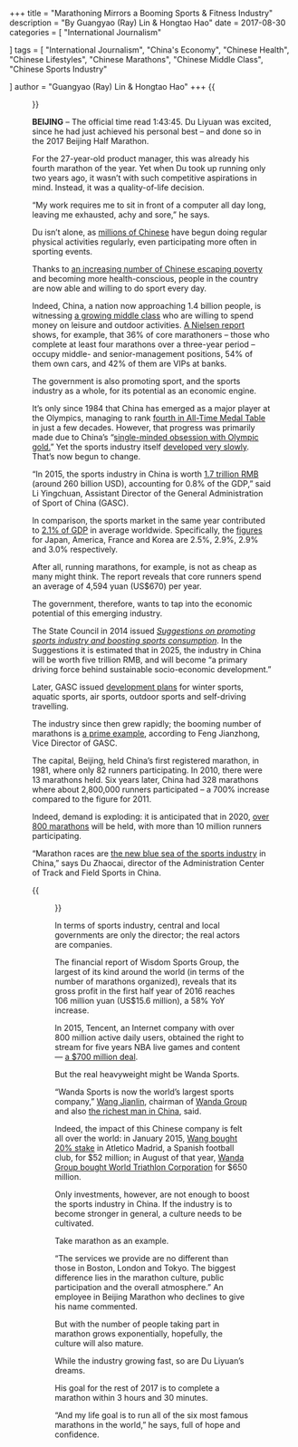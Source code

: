+++
title = "Marathoning Mirrors a Booming Sports & Fitness Industry"
description = "By Guangyao (Ray) Lin & Hongtao Hao"
date = 2017-08-30
categories = [
"International Journalism"

]
tags = [
    "International Journalism",
    "China's Economy",
    "Chinese Health",
    "Chinese Lifestyles",
    "Chinese Marathons",
    "Chinese Middle Class",
    "Chinese Sports Industry"

]
author = "Guangyao (Ray) Lin & Hongtao Hao"
+++
{{<figure src="/images/post/liyuan-du.png" title="Marathoning hobbyist Du Liyuan nears the finish-line" caption="Courtesy: Du Liyuan">}}


**BEIJING** – The official time read 1:43:45. Du Liyuan was excited, since he had just achieved his personal best – and done so in the 2017 Beijing Half Marathon.

For the 27-year-old product manager, this was already his fourth marathon of the year. Yet when Du took up running only two years ago, it wasn’t with such competitive aspirations in mind. Instead, it was a quality-of-life decision.

“My work requires me to sit in front of a computer all day long, leaving me exhausted, achy and sore,” he says.

Du isn’t alone, as [millions of Chinese](http://usa.chinadaily.com.cn/epaper/2015-12/31/content_22885583.htm) have begun doing regular physical activities regularly, even participating more often in sporting events.

Thanks to [an increasing number of Chinese escaping poverty](https://www.project-syndicate.org/commentary/china-end-rural-poverty-by-2020-by-hannah-ryder-1-2017-03) and becoming more health-conscious, people in the country are now able and willing to do sport every day.

Indeed, China, a nation now approaching 1.4 billion people, is witnessing [a growing middle class](https://www.businessinsider.com/chinas-middle-class-is-exploding-2016-8) who are willing to spend money on leisure and outdoor activities. [A Nielsen report](https://www.nielsen.com/cn/en/insights/article/2016/business-opportunity-looms-as-marathon-mania-sweeps-across-china/) shows, for example, that 36% of core marathoners – those who complete at least four marathons over a three-year period – occupy middle- and senior-management positions, 54% of them own cars, and 42% of them are VIPs at banks.

The government is also promoting sport, and the sports industry as a whole, for its potential as an economic engine.

It’s only since 1984 that China has emerged as a major player at the Olympics, managing to rank [fourth in All-Time Medal Table](https://en.wikipedia.org/wiki/Summer_Olympic_Games) in just a few decades. However, that progress was primarily made due to China’s “[single-minded obsession with Olympic gold.](https://www.washingtonpost.com/news/worldviews/wp/2016/08/17/embarrassing-flops-or-true-olympians-is-china-moving-beyond-its-gold-obsession/)” Yet the sports industry itself [developed very slowly](http://www.globaltimes.cn/content/602958.shtml). That’s now begun to change.

“In 2015, the sports industry in China is worth [1.7 trillion RMB](https://www.sohu.com/a/122825597_115239) (around 260 billion USD), accounting for 0.8% of the GDP,” said Li Yingchuan, Assistant Director of the General Administration of Sport of China (GASC).

In comparison, the sports market in the same year contributed to [2.1% of GDP](http://www.chyxx.com/industry/201606/424757.html) in average worldwide. Specifically, the [figures](http://www.askci.com/news/chanye/20160909/11055960949.shtml) for Japan, America, France and Korea are 2.5%, 2.9%, 2.9% and 3.0% respectively.

After all, running marathons, for example, is not as cheap as many might think. The report reveals that core runners spend an average of 4,594 yuan (US$670) per year.

The government, therefore, wants to tap into the economic potential of this emerging industry.

The State Council in 2014 issued [*Suggestions on promoting sports industry and boosting sports consumption*](http://www.gov.cn/zhengce/content/2014-10/20/content_9152.htm). In the Suggestions it is estimated that in 2025, the industry in China will be worth five trillion RMB, and will become “a primary driving force behind sustainable socio-economic development.”

Later, GASC issued [development plans](https://www.sohu.com/a/121159090_503577) for winter sports, aquatic sports, air sports, outdoor sports and self-driving travelling.

The industry since then grew rapidly; the booming number of marathons is [a prime example](http://sports.sina.com.cn/others/others/2015-12-09/doc-ifxmihae9318678.shtml), according to Feng Jianzhong, Vice Director of GASC.

The capital, Beijing, held China’s first registered marathon, in 1981, where only 82 runners participating. In 2010, there were 13 marathons held. Six years later, China had 328 marathons where about 2,800,000 runners participated – a 700% increase compared to the figure for 2011.

Indeed, demand is exploding: it is anticipated that in 2020, [over 800 marathons](http://news.163.com/17/0429/18/CJ77CN2D00018AOQ.html) will be held, with more than 10 million runners participating.

“Marathon races are [the new blue sea of the sports industry](https://sports.qq.com/a/20170103/036030.htm) in China,” says Du Zhaocai, director of the Administration Center of Track and Field Sports in China.

{{<figure src="/images/post/marathons-number.png" title="Growing number of marathons in China" caption="Data drawn from anhuinews.com, sohu.com, and other sources; Graphic by Hongtao Hao">}}

In terms of sports industry, central and local governments are only the director; the real actors are companies.

The financial report of Wisdom Sports Group, the largest of its kind around the world (in terms of the number of marathons organized), reveals that its gross profit in the first half year of 2016 reaches 106 million yuan (US$15.6 million), a 58% YoY increase.

In 2015, Tencent, an Internet company with over 800 million active daily users, obtained the right to stream for five years NBA live games and content — [a $700 million deal](https://awfulannouncing.com/2015/nba-set-earn-700-million-chinese-streaming-deal-tencent.html).

But the real heavyweight might be Wanda Sports.

“Wanda Sports is now the world’s largest sports company,” [Wang Jianlin](https://en.wikipedia.org/wiki/Wang_Jianlin), chairman of [Wanda Group](https://en.wikipedia.org/wiki/Wanda_Group) and also [the richest man in China](http://www.china.org.cn/top10/2017-03/14/content_40455443_10.htm), said.

Indeed, the impact of this Chinese company is felt all over the world: in January 2015, [Wang bought 20% stake](https://www.bbc.com/news/business-30910664) in Atletico Madrid, a Spanish football club, for $52 million; in August of that year, [Wanda Group bought World Triathlon Corporation](https://www.prnewswire.com/news-releases/wanda-group-acquires-world-triathlon-corporation-for-650-million-300134013.html) for $650 million.

Only investments, however, are not enough to boost the sports industry in China. If the industry is to become stronger in general, a culture needs to be cultivated.

Take marathon as an example.

“The services we provide are no different than those in Boston, London and Tokyo. The biggest difference lies in the marathon culture, public participation and the overall atmosphere.” An employee in Beijing Marathon who declines to give his name commented.

But with the number of people taking part in marathon grows exponentially, hopefully, the culture will also mature.

While the industry growing fast, so are Du Liyuan’s dreams.

His goal for the rest of 2017 is to complete a marathon within 3 hours and 30 minutes.

“And my life goal is to run all of the six most famous marathons in the world,” he says, full of hope and confidence.